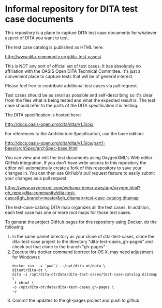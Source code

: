 Informal repository for DITA test case documents
================================================

This repository is a place to capture DITA test case documents
for whatever aspect of DITA you want to test.

The test case catalog is published as HTML here: 

http://www.dita-community.org/dita-test-cases/

This is NOT any sort of official set of test cases. It has
absolutely no affiliation with the OASIS Open DITA Technical Committee.
It's just a convenient place to capture tests that will be of 
general interest.

Please feel free to contribute additional test cases via pull
request.

Test cases should be as small as possible and self-describing so
it's clear from the files what is being tested and what the
expected result is. The test case should refer to the parts
of the DITA specification it is testing. 

The DITA specification is hosted here:

http://docs.oasis-open.org/dita/dita/v1.3/os/

For references to the Architecture Specification, use the
base edition: 

http://docs.oasis-open.org/dita/dita/v1.3/os/part1-base/archSpec/archSpec-base.html

You can view and edit the test documents using OxygenXML's Web editor GitHub integration. If you don't have write access to this repository the editor will automatically create a fork of this respository to save your changes in. You can then use GitHub's pull request feature to easily submit your changes as a pull request.

https://www.oxygenxml.com/webapp-demo-aws/app/oxygen.html?gh_repo=dita-community/dita-test-cases&gh_branch=master&gh_ditamap=test-case-catalog.ditamap

The test-case-catalog DITA map organizes all the test cases. In addition, each test case has one or more root maps for those test cases.

To generat the project GitHub pages for this repository using Docker, do the following:

1. In the same parent directory as your clone of dita-test-cases, clone the dita-test-case project to
the directory "dita-test-cases_gh-pages" and check out that clone to the branch "gh-pages"
2. Execute this docker command (correct for OS X, may need adjustment for Windows): 
    ~~~~
    docker run  -v `pwd`/..:/opt/dita-ot/data \
    ditaot/dita-ot \
    dita -i /opt/dita-ot/data/dita-test-cases/test-case-catalog.ditamap \
    -f xhtml \
    -o /opt/dita-ot/data/dita-test-cases_gh-pages \
    -v 
    ~~~~
3. Commit the updates to the gh-pages project and push to github